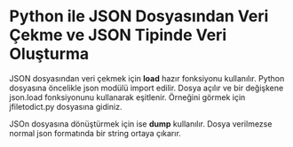 # Python ile JSON Dosyasından Veri Çekme ve JSON Tipinde Veri Oluşturma

JSON dosyasından veri çekmek için **load** hazır fonksiyonu kullanılır. Python dosyasına öncelikle json modülü import edilir. Dosya açılır ve bir değişkene json.load fonksiyonunu kullanarak eşitlenir.
Örneğini görmek için jfiletodict.py dosyasına gidiniz.

JSOn dosyasına dönüştürmek için ise **dump** kullanılır. Dosya verilmezse normal json formatında bir string ortaya çıkarır. 
